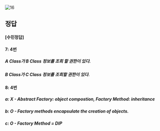 ![16](https://user-images.githubusercontent.com/69576676/132936254-51992a78-9da6-4018-8d5d-eda0dea8005f.JPG)

정답
-----
#### [수민정답]
#### 7: 4번  
##### A Class가 B Class 정보를 조회 할 권한이 있다. 
##### B Class가 C Class 정보를 조회할 권한이 있다.
#### 8: 4번
##### a: X - Abstract Factory: object compostion, Factory Method: inheritance
##### b: O - Factory methods encapsulate the creation of objects.
##### c: O - Factory Method = DIP
